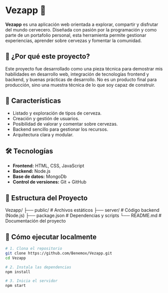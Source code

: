 # Vezapp 🍺

**Vezapp** es una aplicación web orientada a explorar, compartir y disfrutar del mundo cervecero. Diseñada con pasión por la programación y como parte de un portafolio personal, esta herramienta permite gestionar experiencias, aprender sobre cervezas y fomentar la comunidad.

## 🧠 ¿Por qué este proyecto?

Este proyecto fue desarrollado como una pieza técnica para demostrar mis habilidades en desarrollo web, integración de tecnologías frontend y backend, y buenas prácticas de desarrollo. No es un producto final para producción, sino una muestra técnica de lo que soy capaz de construir.

## 🚀 Características

- Listado y exploración de tipos de cerveza.
- Creación y gestión de usuarios.
- Posibilidad de valorar y comentar sobre cervezas.
- Backend sencillo para gestionar los recursos.
- Arquitectura clara y modular.

## 🛠 Tecnologías

- **Frontend:** HTML, CSS, JavaScript
- **Backend:** Node.js
- **Base de datos:** MongoDb
- **Control de versiones:** Git + GitHub

## 🧱 Estructura del Proyecto

Vezapp/
├── public/ # Archivos estáticos
├── server/ # Código backend (Node.js)
├── package.json # Dependencias y scripts
└── README.md # Documentación del proyecto

## 🧪 Cómo ejecutar localmente

```bash
# 1. Clona el repositorio
git clone https://github.com/Benemox/Vezapp.git
cd Vezapp

# 2. Instala las dependencias
npm install

# 3. Inicia el servidor
npm start
